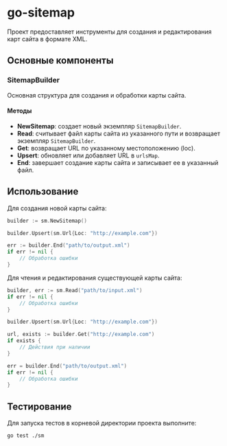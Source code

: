# go-sitemap

Проект предоставляет инструменты для создания и редактирования карт сайта в формате XML.


## Основные компоненты

### SitemapBuilder

Основная структура для создания и обработки карты сайта.

#### Методы

- **NewSitemap**: создает новый экземпляр `SitemapBuilder`.
- **Read**: считывает файл карты сайта из указанного пути и возвращает экземпляр `SitemapBuilder`.
- **Get**: возвращает URL по указанному местоположению (loc).
- **Upsert**: обновляет или добавляет URL в `urlsMap`.
- **End**: завершает создание карты сайта и записывает ее в указанный файл.

## Использование

Для создания новой карты сайта:

```go
builder := sm.NewSitemap()

builder.Upsert(sm.Url{Loc: "http://example.com"})

err := builder.End("path/to/output.xml")
if err != nil {
    // Обработка ошибки
}
```

Для чтения и редактирования существующей карты сайта:

```go
builder, err := sm.Read("path/to/input.xml")
if err != nil {
    // Обработка ошибки
}

builder.Upsert(sm.Url{Loc: "http://example.com"})

url, exists := builder.Get("http://example.com")
if exists {
    // Действия при наличии
}

err = builder.End("path/to/output.xml")
if err != nil {
    // Обработка ошибки
}
```

## Тестирование

Для запуска тестов в корневой директории проекта выполните:

```bash
go test ./sm
```